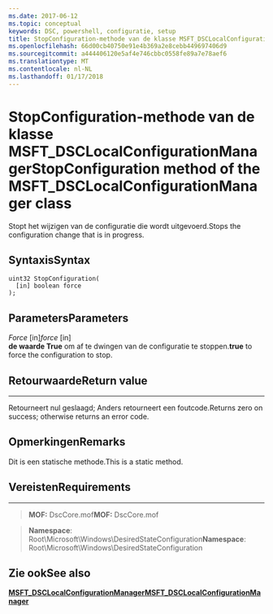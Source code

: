 ```yaml
---
ms.date: 2017-06-12
ms.topic: conceptual
keywords: DSC, powershell, configuratie, setup
title: StopConfiguration-methode van de klasse MSFT_DSCLocalConfigurationManager
ms.openlocfilehash: 66d00cb40750e91e4b369a2e8cebb449697406d9
ms.sourcegitcommit: a444406120e5af4e746cbbc0558fe89a7e78aef6
ms.translationtype: MT
ms.contentlocale: nl-NL
ms.lasthandoff: 01/17/2018
---
```

# <a name="stopconfiguration-method-of-the-msftdsclocalconfigurationmanager-class"></a><span data-ttu-id="c98a7-103">StopConfiguration-methode van de klasse MSFT_DSCLocalConfigurationManager</span><span class="sxs-lookup"><span data-stu-id="c98a7-103">StopConfiguration method of the MSFT_DSCLocalConfigurationManager class</span></span>

<span data-ttu-id="c98a7-104">Stopt het wijzigen van de configuratie die wordt uitgevoerd.</span><span class="sxs-lookup"><span data-stu-id="c98a7-104">Stops the configuration change that is in progress.</span></span>

<a name="syntax"></a><span data-ttu-id="c98a7-105">Syntaxis</span><span class="sxs-lookup"><span data-stu-id="c98a7-105">Syntax</span></span>
------

```mof
uint32 StopConfiguration(
  [in] boolean force
);
```

<a name="parameters"></a><span data-ttu-id="c98a7-106">Parameters</span><span class="sxs-lookup"><span data-stu-id="c98a7-106">Parameters</span></span>
----------

<span data-ttu-id="c98a7-107">*Force* \[in\]</span><span class="sxs-lookup"><span data-stu-id="c98a7-107">*force* \[in\]</span></span>  
<span data-ttu-id="c98a7-108">**de waarde True** om af te dwingen van de configuratie te stoppen.</span><span class="sxs-lookup"><span data-stu-id="c98a7-108">**true** to force the configuration to stop.</span></span>

## <a name="return-value"></a><span data-ttu-id="c98a7-109">Retourwaarde</span><span class="sxs-lookup"><span data-stu-id="c98a7-109">Return value</span></span>
------------

<span data-ttu-id="c98a7-110">Retourneert nul geslaagd; Anders retourneert een foutcode.</span><span class="sxs-lookup"><span data-stu-id="c98a7-110">Returns zero on success; otherwise returns an error code.</span></span>

## <a name="remarks"></a><span data-ttu-id="c98a7-111">Opmerkingen</span><span class="sxs-lookup"><span data-stu-id="c98a7-111">Remarks</span></span>

<span data-ttu-id="c98a7-112">Dit is een statische methode.</span><span class="sxs-lookup"><span data-stu-id="c98a7-112">This is a static method.</span></span>

## <a name="requirements"></a><span data-ttu-id="c98a7-113">Vereisten</span><span class="sxs-lookup"><span data-stu-id="c98a7-113">Requirements</span></span>
------------
><span data-ttu-id="c98a7-114">**MOF:** DscCore.mof</span><span class="sxs-lookup"><span data-stu-id="c98a7-114">**MOF:** DscCore.mof</span></span>

><span data-ttu-id="c98a7-115">**Namespace**: Root\Microsoft\Windows\DesiredStateConfiguration</span><span class="sxs-lookup"><span data-stu-id="c98a7-115">**Namespace**: Root\Microsoft\Windows\DesiredStateConfiguration</span></span>


## <a name="see-also"></a><span data-ttu-id="c98a7-116">Zie ook</span><span class="sxs-lookup"><span data-stu-id="c98a7-116">See also</span></span>


[<span data-ttu-id="c98a7-117">**MSFT_DSCLocalConfigurationManager**</span><span class="sxs-lookup"><span data-stu-id="c98a7-117">**MSFT_DSCLocalConfigurationManager**</span></span>](msft-dsclocalconfigurationmanager.md)


 

 



